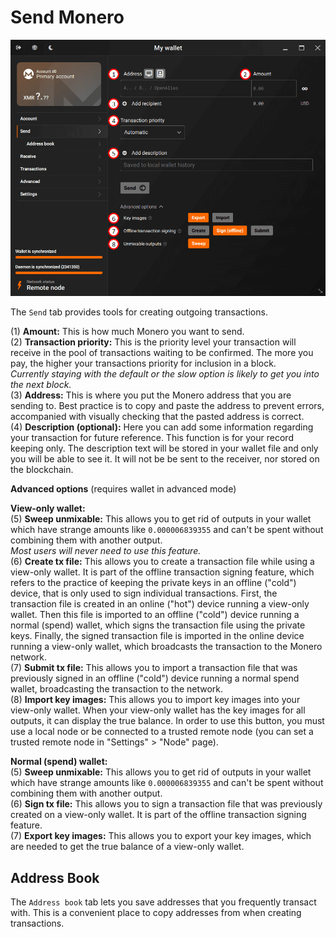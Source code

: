 # Send Monero
![send](media/black_send.png)

The `Send` tab provides tools for creating outgoing transactions.

(1) **Amount:** This is how much Monero you want to send.  
(2) **Transaction priority:** This is the priority level your transaction will receive in the pool of transactions waiting to be confirmed. The more you pay, the higher your transactions priority for inclusion in a block.  
*Currently staying with the default or the slow option is likely to get you into the next block.*  
(3) **Address:** This is where you put the Monero address that you are sending to. Best practice is to copy and paste the address to prevent errors, accompanied with visually checking that the pasted address is correct.  
(4) **Description (optional):** Here you can add some information regarding your transaction for future reference. This function is for your record keeping only. The description text will be stored in your wallet file and only you will be able to see it. It will not be be sent to the receiver, nor stored on the blockchain.

**Advanced options** (requires wallet in advanced mode)

**View-only wallet:**  
(5) **Sweep unmixable:** This allows you to get rid of outputs in your wallet which have strange amounts like `0.000006839355` and can't be spent without combining them with another output.  
*Most users will never need to use this feature.*  
(6) **Create tx file:** This allows you to create a transaction file while using a view-only wallet. It is part of the offline transaction signing feature, which refers to the practice of keeping the private keys in an offline ("cold") device, that is only used to sign individual transactions. First, the transaction file is created in an online ("hot") device running a view-only wallet. Then this file is imported to an offline ("cold") device running a normal (spend) wallet, which signs the transaction file using the private keys. Finally, the signed transaction file is imported in the online device running a view-only wallet, which broadcasts the transaction to the Monero network.  
(7) **Submit tx file:** This allows you to import a transaction file that was previously signed in an offline ("cold") device running a normal spend wallet, broadcasting the transaction to the network.  
(8) **Import key images:** This allows you to import key images into your view-only wallet. When your view-only wallet has the key images for all outputs, it can display the true balance. In order to use this button, you must use a local node or be connected to a trusted remote node (you can set a trusted remote node in "Settings" > "Node" page).  

**Normal (spend) wallet:**  
(5) **Sweep unmixable:** This allows you to get rid of outputs in your wallet which have strange amounts like `0.000006839355` and can't be spent without combining them with another output.  
(6) **Sign tx file:** This allows you to sign a transaction file that was previously created on a view-only wallet. It is part of the offline transaction signing feature.  
(7) **Export key images:** This allows you to export your key images, which are needed to get the true balance of a view-only wallet.  

## Address Book
The `Address book` tab lets you save addresses that you frequently transact with. This is a convenient place to copy addresses from when creating transactions.
